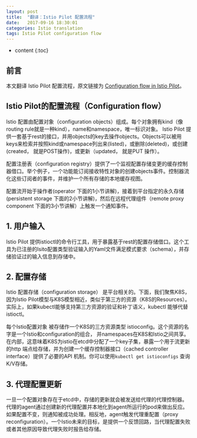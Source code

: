 ```yaml
---
layout: post
title:  "翻译：Istio Pilot 配置流程"
date:   2017-09-16 18:30:01
categories: Istio translation
tags: Istio Pilot configuration flow
---
```


* content
{:toc}
## 前言
本文翻译 Istio Pilot 配置流程，原文链接为 [Configuration flow in Istio Pilot](https://github.com/istio/pilot/blob/master/doc/configuration-flow.md)。

## Istio Pilot的配置流程（Configuration flow）   

Istio 配置由配置对象（configuration objects）组成。每个对象拥有kind（像routing rule就是一种kind），name和namespace，唯一标识对象。 Istio Pilot 提供一套基于rest的接口，并用objects的key去操作objects。Objects可以被用keys来检索并按照kind或namespace列出来(listed)，或删除(deleted)，或创建(created， 就是POST操作)，或更新（updated， 就是PUT 操作）。

配置注册表（configuration registry）提供了一个监视配置存储变更的缓存控制器借口。举个例子，一个功能能订阅接收特性对象的创建objects事件。控制器流化这些订阅者的事件，并维护一个所有存储的本地缓存视图。

配置流开始于操作者(operator 下面的1小节讲解)，接着到平台指定的永久存储(persistent storage 下面的2小节讲解)，然后在远程代理组件（remote proxy component 下面的3小节讲解）上触发一个通知事件。

## 1. 用户输入

Istio Pilot 提供istioctl的命令行工具，用于暴露基于rest的配置存储借口。这个工具为已注册的Isito配置类型验证输入的Yaml文件满足模式要求（schema），并存储验证过的输入信息到存储中。

## 2. 配置存储

Istio 配置存储（configuration storage） 是平台相关的。下面，我们聚焦K8S， 因为Istio Pilot模型与K8S模型相近，类似于第三方的资源（K8S的Resources）。实际上，如果kubectl能够支持第三方资源的验证和补丁语义，kubectl 能够代替istioctl。

每个Istio配置对象 被存储作一个K8S的三方资源类型 istioconfig。这个资源的名字是一个Istio和configuration的组合， 并namespaces在K8S和Istio之间共享。在内部，这意味着K8S为istio在etcd中分配了一个key子集，暴露一个用于流更新的http 端点给存储，并为创建一个缓存控制器接口（cached controller interface）提供了必要的API 机制。你可以使用`kubectl get istioconfigs` 查询K/V存储。

## 3. 代理配置更新

一旦一个配置对象存在于etcd中，存储的更新就会被发送给代理的代理控制器。代理的agent通过创建新的代理配置并本地化到agent所运行的pod来做出反应。如果配置不变，则通知被成功处理。相反地，agent触发代理重配置（proxy reconfiguration）。一个Istio未来的目标，是提供一个反馈回路，当代理配置失败或者其他原因导致代理失败时报告给存储。
